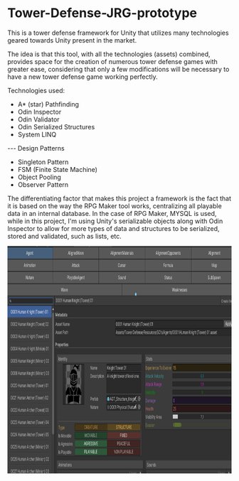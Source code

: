 # Tower-Defense-JRG-prototype
This is a tower defense framework for Unity that utilizes many technologies geared towards Unity present in the market.

The idea is that this tool, with all the technologies (assets) combined, provides space for the creation of numerous tower defense games with greater ease, considering that only a few modifications will be necessary to have a new tower defense game working perfectly.

Technologies used:
* A* (star) Pathfinding
* Odin Inspector
* Odin Validator
* Odin Serialized Structures
* System LINQ

--- Design Patterns
* Singleton Pattern
* FSM (Finite State Machine)
* Object Pooling
* Observer Pattern

The differentiating factor that makes this project a framework is the fact that it is based on the way the RPG Maker tool works, centralizing all playable data in an internal database. In the case of RPG Maker, MYSQL is used, while in this project, I'm using Unity's serializable objects along with Odin Inspector to allow for more types of data and structures to be serialized, stored and validated, such as lists, etc.

<img src="https://raw.githubusercontent.com/jaisonrobson/Tower-Defense-JRG-prototype/main/Assets/Github%20Assets/Internal%20Database%20View.png" width="1024" height="512" />

